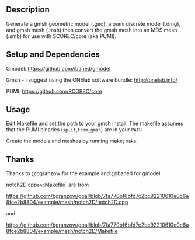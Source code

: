 ## Description

Generate a gmsh geometric model (.geo), a pumi discrete model (.dmg), and gmsh mesh (.msh) then convert the gmsh mesh into an MDS mesh (.smb) for use with SCOREC/core (aka PUMI).

## Setup and Dependencies

Gmodel: https://github.com/ibaned/gmodel

Gmsh - I suggest using the ONElab software bundle: http://onelab.info/

PUMI: https://github.com/SCOREC/core

## Usage

Edit Makefile and set the path to your gmsh install.  The makefile 
assumes that the PUMI binaries (`split`,`from_gmsh`) are in your `PATH`.

Create the models and meshes by running make; `make`.

## Thanks

Thanks to @bgranzow for the example and @ibaned for gmodel. 

notch2D.cpp` and `Makefile` are from 

https://github.com/bgranzow/goal/blob/7fa770bf6bfd7c2bc92210610e0c6a8fce2b8804/example/mesh/notch2D/notch2D.cpp

and

https://github.com/bgranzow/goal/blob/7fa770bf6bfd7c2bc92210610e0c6a8fce2b8804/example/mesh/notch2D/Makefile
